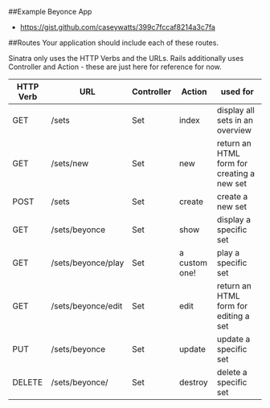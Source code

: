 ##Example Beyonce App
- https://gist.github.com/caseywatts/399c7fccaf8214a3c7fa

##Routes
Your application should include each of these routes.

Sinatra only uses the HTTP Verbs and the URLs. Rails additionally uses Controller and Action - these are just here for reference for now.

HTTP Verb | URL | Controller | Action | used for
--- | --- | --- | --- | ---
GET | /sets | Set | index | display all sets in an overview
GET | /sets/new | Set | new | return an HTML form for creating a new set
POST | /sets | Set | create | create a new set
GET | /sets/beyonce | Set | show | display a specific set
GET | /sets/beyonce/play | Set | a custom one! | play a specific set
GET | /sets/beyonce/edit | Set | edit | return an HTML form for editing a set
PUT | /sets/beyonce | Set | update | update a specific set
DELETE | /sets/beyonce/ | Set | destroy | delete a specific set

